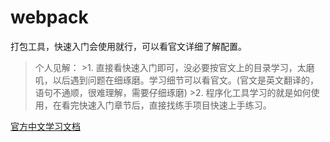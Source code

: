 # webpack

打包工具，快速入门会使用就行，可以看官文详细了解配置。
>个人见解：
    >1. 直接看快速入门即可，没必要按官文上的目录学习，太磨叽，以后遇到问题在细琢磨。学习细节可以看官文。(官文是英文翻译的，语句不通顺，很难理解，需要仔细琢磨)
    >2. 程序化工具学习的就是如何使用，在看完快速入门章节后，直接找练手项目快速上手练习。

[官方中文学习文档](https://webpack.docschina.org/concepts/)
